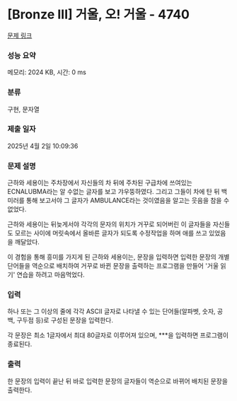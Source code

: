 # [Bronze III] 거울, 오! 거울 - 4740 

[문제 링크](https://www.acmicpc.net/problem/4740) 

### 성능 요약

메모리: 2024 KB, 시간: 0 ms

### 분류

구현, 문자열

### 제출 일자

2025년 4월 2일 10:09:36

### 문제 설명

<p>근하와 세용이는 주차장에서 자신들의 차 뒤에 주차된 구급차에 쓰여있는 ECNALUBMA라는 알 수없는 글자를 보고 갸우뚱하였다. 그리고 그들이 차에 탄 뒤 백미러를 통해 보고서야 그 글자가 AMBULANCE라는 것이였음을 알고는 웃음을 참을 수 없었다.</p>

<p>근하와 세용이는 뒤늦게서야 각각의 문자의 위치가 거꾸로 되어버린 이 글자들을 자신들도 모르는 사이에 머릿속에서 올바른 글자가 되도록 수정작업을 하며 애를 쓰고 있었음을 깨달았다.</p>

<p>이 경험을 통해 흥미를 가지게 된 근하와 세용이는, 문장을 입력하면 입력한 문장의 개별 단어들을 역순으로 배치하여 거꾸로 바뀐 문장을 출력하는 프로그램을 만들어 '거울 읽기' 연습을 하려고 마음먹었다.</p>

### 입력 

 <p>하나 또는 그 이상의 줄에 각각 ASCII 글자로 나타낼 수 있는 단어들(알파벳, 숫자, 공백, 구두점 등)로 구성된 문장을 입력한다.</p>

<p>각 문장은 최소 1글자에서 최대 80글자로 이루어져 있으며, ***을 입력하면 프로그램이 종료된다.</p>

### 출력 

 <p>한 문장의 입력이 끝난 뒤 바로 입력한 문장의 글자들이 역순으로 바뀌어 배치된 문장을 출력한다.</p>

